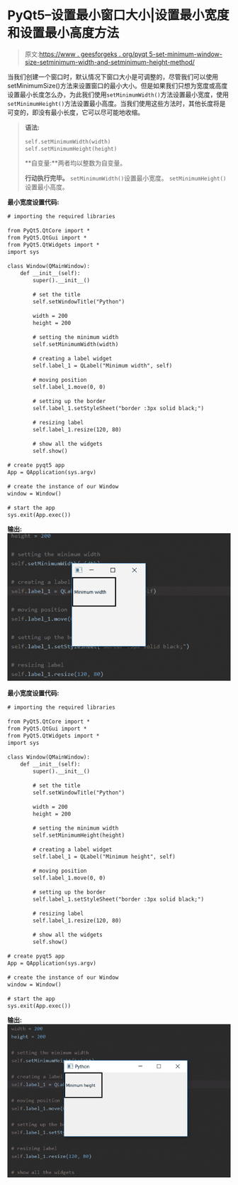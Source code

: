 # PyQt5–设置最小窗口大小|设置最小宽度和设置最小高度方法

> 原文:[https://www . geesforgeks . org/pyqt 5-set-minimum-window-size-setminimum-width-and-setminimum-height-method/](https://www.geeksforgeeks.org/pyqt5-set-minimum-window-size-setminimumwidth-and-setminimumheight-method/)

当我们创建一个窗口时，默认情况下窗口大小是可调整的，尽管我们可以使用 setMinimumSize()方法来设置窗口的最小大小。但是如果我们只想为宽度或高度设置最小长度怎么办，为此我们使用`setMinimumWidth()`方法设置最小宽度，使用`setMinimumHeight()`方法设置最小高度。当我们使用这些方法时，其他长度将是可变的，即没有最小长度，它可以尽可能地收缩。

> **语法:**
> 
> ```
> self.setMinimumWidth(width)
> self.setMinimumHeight(height)
> 
> ```
> 
> **自变量:**两者均以整数为自变量。
> 
> **行动执行完毕。**
> `setMinimumWidth()`设置最小宽度。
> `setMinimumHeight()`设置最小高度。

**最小宽度设置代码:**

```
# importing the required libraries

from PyQt5.QtCore import * 
from PyQt5.QtGui import * 
from PyQt5.QtWidgets import * 
import sys

class Window(QMainWindow):
    def __init__(self):
        super().__init__()

        # set the title
        self.setWindowTitle("Python")

        width = 200
        height = 200

        # setting the minimum width
        self.setMinimumWidth(width)

        # creating a label widget
        self.label_1 = QLabel("Minimum width", self)

        # moving position
        self.label_1.move(0, 0)

        # setting up the border
        self.label_1.setStyleSheet("border :3px solid black;")

        # resizing label
        self.label_1.resize(120, 80)

        # show all the widgets
        self.show()

# create pyqt5 app
App = QApplication(sys.argv)

# create the instance of our Window
window = Window()

# start the app
sys.exit(App.exec())
```

**输出:**
![](img/0de35ffdee99e810264e022dd5e24192.png)

**最小宽度设置代码:**

```
# importing the required libraries

from PyQt5.QtCore import * 
from PyQt5.QtGui import * 
from PyQt5.QtWidgets import * 
import sys

class Window(QMainWindow):
    def __init__(self):
        super().__init__()

        # set the title
        self.setWindowTitle("Python")

        width = 200
        height = 200

        # setting the minimum width
        self.setMinimumHeight(height)

        # creating a label widget
        self.label_1 = QLabel("Minimum height", self)

        # moving position
        self.label_1.move(0, 0)

        # setting up the border
        self.label_1.setStyleSheet("border :3px solid black;")

        # resizing label
        self.label_1.resize(120, 80)

        # show all the widgets
        self.show()

# create pyqt5 app
App = QApplication(sys.argv)

# create the instance of our Window
window = Window()

# start the app
sys.exit(App.exec())
```

**输出:**
![](img/2482de8f384f622afd7d3b9ea97cdb74.png)